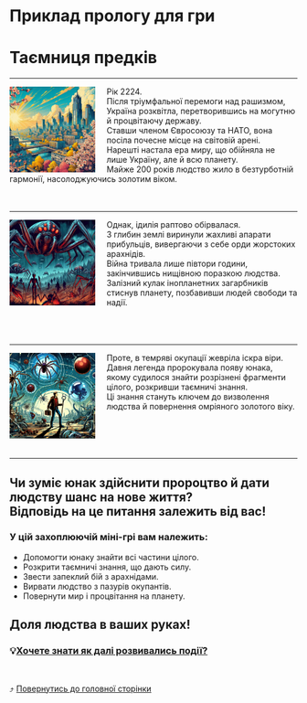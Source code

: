 # Приклад прологу для гри

# Таємниця предків

----

<img src="./images/sample/Ukraine.jpeg" width="150px" style="float:left; margin-right:20px;"/>
Рік 2224.<br>
Після тріумфальної перемоги над рашизмом, Україна розквітла, перетворившись на могутню й процвітаючу державу. <br>Ставши членом Євросоюзу та НАТО, вона посіла почесне місце на світовій арені. <br>Нарешті настала ера миру, що обійняла не лише Україну, але й всю планету. <br>Майже 200 років людство жило в безтурботній гармонії, насолоджуючись золотим віком.<br><br><br>

----

<img src="./images/sample/Invasion.jpeg" width="150px" style="float:left; margin-right:20px;"/>
Однак, ідилія раптово обірвалася. <br>З глибин землі виринули жахливі апарати прибульців, вивергаючи з себе орди жорстоких арахнідів. <br>Війна тривала лише півтори години, закінчившись нищівною поразкою людства. <br>Залізний кулак інопланетних загарбників стиснув планету, позбавивши людей свободи та надії.<br><br><br><br>

----

<img src="./images/sample/Prophecy.jpeg" width="150px" style="float:left; margin-right:20px;"/>
Проте, в темряві окупації жевріла іскра віри. <br>Давня легенда пророкувала появу юнака, якому судилося знайти розрізнені фрагменти цілого, розкривши таємничі знання. <br>Ці знання стануть ключем до визволення людства й повернення омріяного золотого віку.<br><br><br><br><br>

----

## Чи зуміє юнак здійснити пророцтво й дати людству шанс на нове життя?<br>Відповідь на це питання залежить від вас!

### У цій захоплюючій міні-грі вам належить:
* Допомогти юнаку знайти всі частини цілого.
* Розкрити таємничі знання, що дають силу.
* Звести запеклий бій з арахнідами.
* Вирвати людство з пазурів окупантів.
* Повернути мир і процвітання на планету.

## Доля людства в ваших руках!

### 💡[Хочете знати як далі розвивались події?](2024-sample-ending.md)
<br>

⤴️ [Повернутись до головної сторінки](index.md)